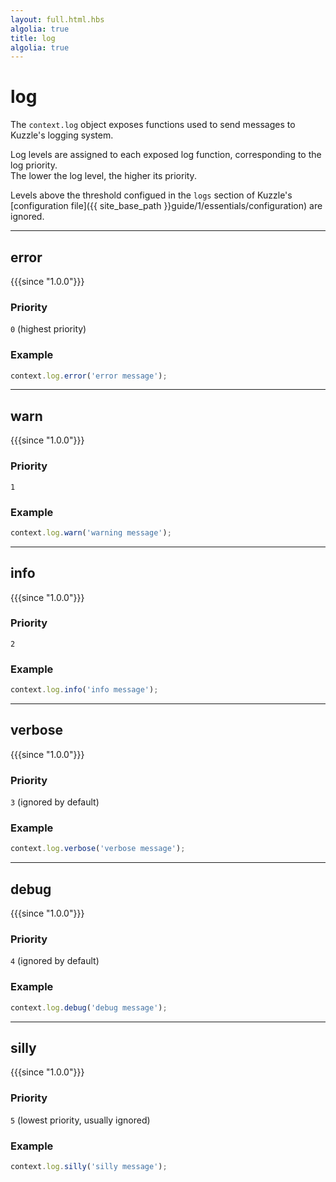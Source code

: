 ```yaml
---
layout: full.html.hbs
algolia: true
title: log
algolia: true
---
```


# log

The `context.log` object exposes functions used to send messages to Kuzzle's logging system.

Log levels are assigned to each exposed log function, corresponding to the log priority.  
The lower the log level, the higher its priority.

Levels above the threshold configued in the `logs` section of Kuzzle's [configuration file]({{ site_base_path }}guide/1/essentials/configuration) are ignored.

---

## error

{{{since "1.0.0"}}}

### Priority

`0` (highest priority)

### Example 

```js
context.log.error('error message');
```

---

## warn

{{{since "1.0.0"}}}

### Priority

`1`

### Example

```js
context.log.warn('warning message');
```

---

## info

{{{since "1.0.0"}}}

### Priority

`2`

### Example

```js
context.log.info('info message');
```

---

## verbose

{{{since "1.0.0"}}}

### Priority

`3` (ignored by default)

### Example 

```js
context.log.verbose('verbose message');
```

---

## debug

{{{since "1.0.0"}}}

### Priority

`4` (ignored by default)

### Example

```js
context.log.debug('debug message');
```

---

## silly

{{{since "1.0.0"}}}

### Priority

`5` (lowest priority, usually ignored)

### Example

```js
context.log.silly('silly message');
```
